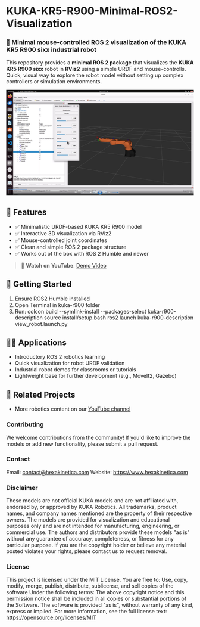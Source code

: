 # KUKA-KR5-R900-Minimal-ROS2-Visualization

### 🦾 Minimal mouse-controlled ROS 2 visualization of the KUKA KR5 R900 sixx industrial robot

This repository provides a **minimal ROS 2 package** that visualizes the **KUKA KR5 R900 sixx** robot in **RViz2** using a simple URDF and mouse-controlls. Quick, visual way to explore the robot model without setting up complex controllers or simulation environments.

![Screenshot](Screenshot.jpg)

## 📌 Features

- ✅ Minimalistic URDF-based KUKA KR5 R900 model
- ✅ Interactive 3D visualization via RViz2
- ✅ Mouse-controlled joint coordinates
- ✅ Clean and simple ROS 2 package structure
- ✅ Works out of the box with ROS 2 Humble and newer

> 🎥 **Watch on YouTube**: [Demo Video](https://youtu.be/zOlP1SSh640)


## 🚀 Getting Started

1. Ensure ROS2 Humble installed
2. Open Terminal in kuka-r900 folder
3. Run:
        colcon build --symlink-install --packages-select kuka-r900-description
        source install/setup.bash
        ros2 launch kuka-r900-description view_robot.launch.py


## 👨‍🔬 Applications

- Introductory ROS 2 robotics learning
- Quick visualization for robot URDF validation
- Industrial robot demos for classrooms or tutorials
- Lightweight base for further development (e.g., MoveIt2, Gazebo)


## 🧩 Related Projects

- More robotics content on our [YouTube channel](https://www.youtube.com/@hexakinetica)




### Contributing

We welcome contributions from the community! If you'd like to improve the models or add new functionality, please submit a pull request.

### Contact

Email: contact@hexakinetica.com
Website: https://www.hexakinetica.com



### Disclaimer

These models are not official KUKA models and are not affiliated with, endorsed by, or approved by KUKA Robotics. All trademarks, product names, and company names mentioned are the property of their respective owners.
The models are provided for visualization and educational purposes only and are not intended for manufacturing, engineering, or commercial use. The authors and distributors provide these models "as is" without any guarantee of accuracy, completeness, or fitness for any particular purpose.
If you are the copyright holder or believe any material posted violates your rights, please contact us to request removal.

### License
This project is licensed under the MIT License.
You are free to:
Use, copy, modify, merge, publish, distribute, sublicense, and sell copies of the software
Under the following terms:
The above copyright notice and this permission notice shall be included in all copies or substantial portions of the Software.
The software is provided "as is", without warranty of any kind, express or implied.
For more information, see the full license text: https://opensource.org/licenses/MIT